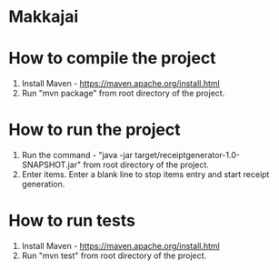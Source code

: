# Makkajai

# How to compile the project

1. Install Maven - https://maven.apache.org/install.html
2. Run "mvn package" from root directory of the project.

# How to run the project

1. Run the command - "java -jar target/receiptgenerator-1.0-SNAPSHOT.jar" from root directory of the project.
2. Enter items. Enter a blank line to stop items entry and start receipt generation.

# How to run tests

1. Install Maven - https://maven.apache.org/install.html
2. Run "mvn test" from root directory of the project.
